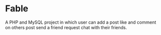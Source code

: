 # Fable 
A PHP and MySQL project in which user can
add a post 
like and comment on others post 
send a friend request 
chat with their friends. 
